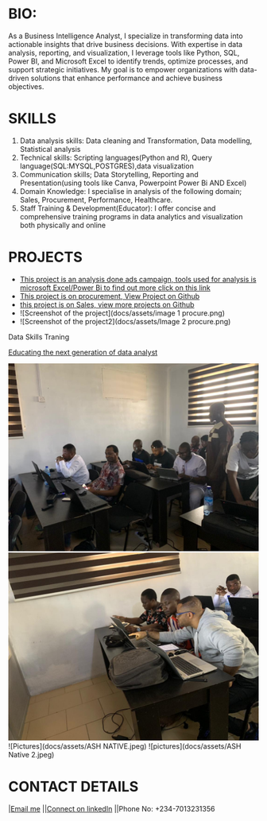 # BIO:
As a Business Intelligence Analyst, I specialize in transforming data into actionable insights that drive business decisions. With expertise in data analysis, reporting, and visualization, I leverage tools like Python, SQL, Power BI, and Microsoft Excel to identify trends, optimize processes, and support strategic initiatives. My goal is to empower organizations with data-driven solutions that enhance performance and achieve business objectives.
# SKILLS
1. Data analysis skills: Data cleaning and Transformation, Data modelling, Statistical analysis 
2. Technical skills: Scripting languages(Python and R), Query language(SQL:MYSQL,POSTGRES),data visualization
3. Communication skills; Data Storytelling, Reporting and Presentation(using tools like Canva, Powerpoint Power Bi AND Excel)
4. Domain Knowledge: I specialise in analysis of the following domain; Sales, Procurement, Performance, Healthcare.
5. Staff Training & Development(Educator): I offer concise and comprehensive training programs in data analytics and visualization both physically and online
   
# PROJECTS
* [This project is an analysis done ads campaign, tools used for analysis is microsoft Excel/Power Bi to find out more click on this link](https://github.com/FIYINT/SALES-PERFORMANCE)
* [This project is on procurement, View Project on Github](https://github.com/FIYINT/PROCUREMENT_ANALYSIS)
* [this project is on Sales, view more projects on Github](https://github.com/FIYINT/SALES-PERFORMANCE)
* ![Screenshot of the project](docs/assets/image 1 procure.png)
* ![Screenshot of the project2](docs/assets/Image 2 procure.png)



Data Skills Traning

[Educating the next generation of data analyst](https://drive.google.com/drive/folders/118ysSHEGshXiSBb8GO2qSOW6_gv4ODR7)

![Pictures of classes](docs/assets/IMG-20250227-WA0031.jpg)
![pictures of class](docs/assets/IMG-20250227-WA0033.jpg)
![Pictures](docs/assets/ASH NATIVE.jpeg)
![pictures](docs/assets/ASH Native 2.jpeg)
  

# CONTACT DETAILS
|[Email me](mailto:fiyinfadayini@gmail.com)
||[Connect on linkedIn](https://www.linkedin.com/in/titus-fadayini-1b75a2176/)
||Phone No: +234-7013231356

